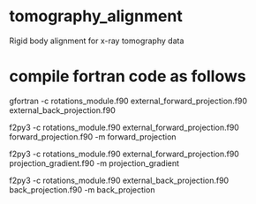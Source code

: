 # tomography_alignment
Rigid body alignment for x-ray tomography data

# compile fortran code as follows
gfortran -c rotations_module.f90 external_forward_projection.f90 external_back_projection.f90

f2py3 -c rotations_module.f90 external_forward_projection.f90 forward_projection.f90 -m forward_projection

f2py3 -c rotations_module.f90 external_forward_projection.f90 projection_gradient.f90 -m projection_gradient

f2py3 -c rotations_module.f90 external_back_projection.f90 back_projection.f90 -m back_projection
